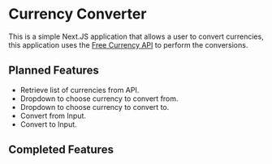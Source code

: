 # Currency Converter
This is a simple Next.JS application that allows a user to convert currencies, this application uses the [Free Currency API](https://www.amdoren.com/currency-api/) to perform the conversions.

## Planned Features
- Retrieve list of currencies from API.
- Dropdown to choose currency to convert from.
- Dropdown to choose currency to convert to.
- Convert from Input.
- Convert to Input.

## Completed Features
